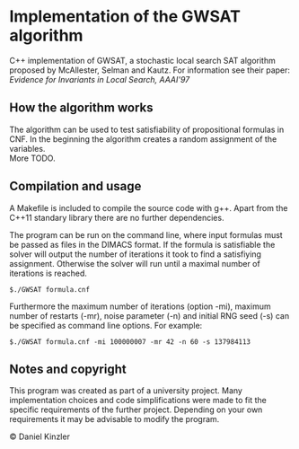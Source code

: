 # Implementation of the GWSAT algorithm

C++ implementation of GWSAT, a stochastic local search SAT algorithm proposed by McAllester, Selman and Kautz.
For information see their paper: _Evidence for Invariants in Local Search, AAAI'97_

## How the algorithm works 

The algorithm can be used to test satisfiability of propositional formulas in CNF.
In the beginning the algorithm creates a random assignment of the variables.  
More TODO.

## Compilation and usage

A Makefile is included to compile the source code with g++. Apart from the C++11 standary library there are no further dependencies.

The program can be run on the command line, where input formulas must be passed as files in the DIMACS format. If the formula is satisfiable the solver will output the number of iterations it took to find a satisfiying assignment. Otherwise the solver will run until a maximal number of iterations is reached.

    $./GWSAT formula.cnf

Furthermore the maximum number of iterations (option -mi),  maximum number of restarts (-mr), noise parameter (-n) and initial RNG seed (-s) can be specified as command line options. For example:

    $./GWSAT formula.cnf -mi 100000007 -mr 42 -n 60 -s 137984113 

## Notes and copyright
This program was created as part of a university project. Many implementation choices and code simplifications were made to fit the specific requirements of the further project. Depending on your own requirements it may be advisable to modify the program.  

&copy; Daniel Kinzler
